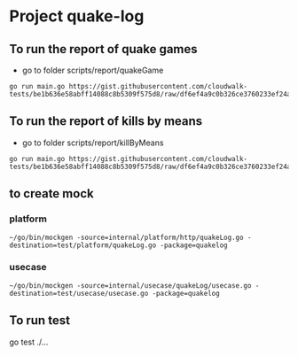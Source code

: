 # Project quake-log

## To run the report of quake games

- go to folder scripts/report/quakeGame
```
go run main.go https://gist.githubusercontent.com/cloudwalk-tests/be1b636e58abff14088c8b5309f575d8/raw/df6ef4a9c0b326ce3760233ef24ae8bfa8e33940/qgames.log
```

## To run the report of kills by means

- go to folder scripts/report/killByMeans
```
go run main.go https://gist.githubusercontent.com/cloudwalk-tests/be1b636e58abff14088c8b5309f575d8/raw/df6ef4a9c0b326ce3760233ef24ae8bfa8e33940/qgames.log
```

## to create mock

### platform
```
~/go/bin/mockgen -source=internal/platform/http/quakeLog.go -destination=test/platform/quakeLog.go -package=quakelog
```

### usecase
```
~/go/bin/mockgen -source=internal/usecase/quakeLog/usecase.go -destination=test/usecase/usecase.go -package=quakelog
```

## To run test
go test ./...